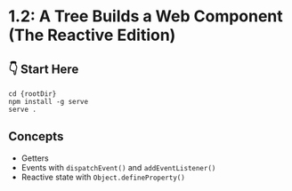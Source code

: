# 1.2: A Tree Builds a Web Component (The Reactive Edition)

## :point_down: Start Here

```shell
cd {rootDir}
npm install -g serve
serve .
```

## Concepts

- Getters
- Events with `dispatchEvent()` and `addEventListener()`
- Reactive state with `Object.defineProperty()`
